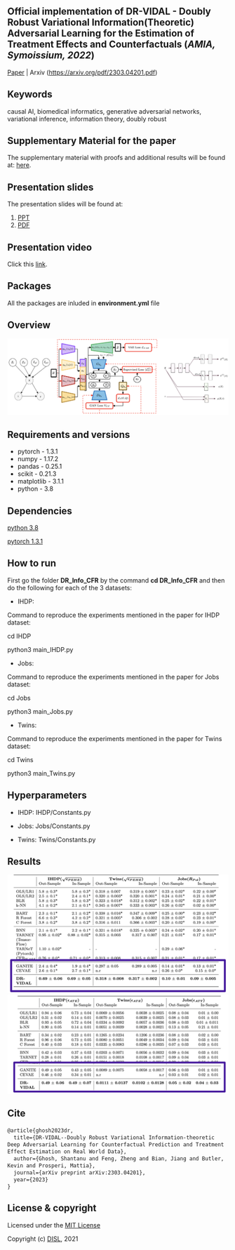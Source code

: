 ## Official implementation of DR-VIDAL - Doubly Robust Variational Information(Theoretic) Adversarial Learning for the Estimation of Treatment Effects and Counterfactuals (*AMIA, Symoissium, 2022*)
[Paper](https://www.ncbi.nlm.nih.gov/pmc/articles/PMC10148269/) | Arxiv (https://arxiv.org/pdf/2303.04201.pdf)
## Keywords
causal AI, biomedical informatics, generative adversarial networks, variational inference, information theory, doubly robust

## Supplementary Material for the paper
The supplementary material with proofs and additional results will be found at: [here](https://github.com/Shantanu48114860/DR-VIDAL/blob/main/DR_VIDAL_AMIA-Supp.pdf).

## Presentation slides
The presentation slides will be found at: 
1. [PPT](https://github.com/Shantanu48114860/DR-VIDAL-AMIA-22/blob/main/AMIA2022-powerpoint.pptx)
2. [PDF](https://github.com/Shantanu48114860/DR-VIDAL-AMIA-22/blob/main/AMIA2022-powerpoint.pdf)

## Presentation video
Click this [link](https://www.youtube.com/watch?v=BB5fLYxBFV4).

## Packages
All the packages are inluded in **environment.yml** file

## Overview
<img src="https://github.com/Shantanu48114860/DR-VIDAL-AMIA-22/blob/main/DR_VIDAL.png"/>

## Requirements and versions
- pytorch - 1.3.1
- numpy - 1.17.2 
- pandas - 0.25.1 
- scikit - 0.21.3 
- matplotlib - 3.1.1 
- python -  3.8

## Dependencies
[python 3.8](https://www.python.org/downloads/release/)

[pytorch 1.3.1](https://pytorch.org/get-started/previous-versions/)

## How to run
First go the folder **DR_Info_CFR** by the command **cd DR_Info_CFR** and then do the following for each of the 3 datasets:

- IHDP: 

Command to reproduce the experiments mentioned in the paper for IHDP dataset:

cd IHDP 

python3 main_IHDP.py

- Jobs: 

Command to reproduce the experiments mentioned in the paper for Jobs dataset:

  cd Jobs 
  
  python3 main_Jobs.py

- Twins: 

Command to reproduce the experiments mentioned in the paper for Twins dataset:

  cd Twins 
  
  python3 main_Twins.py


## Hyperparameters
 - IHDP:
 IHDP/Constants.py
 
 - Jobs:
 Jobs/Constants.py
 
 - Twins: 
 Twins/Constants.py
 
## Results
<img src="https://github.com/Shantanu48114860/DR-VIDAL-AMIA-22/blob/main/Results_1.png"/>

<img src="https://github.com/Shantanu48114860/DR-VIDAL-AMIA-22/blob/main/Results_2.png"/>

## Cite
```
@article{ghosh2023dr,
  title={DR-VIDAL--Doubly Robust Variational Information-theoretic Deep Adversarial Learning for Counterfactual Prediction and Treatment Effect Estimation on Real World Data},
  author={Ghosh, Shantanu and Feng, Zheng and Bian, Jiang and Butler, Kevin and Prosperi, Mattia},
  journal={arXiv preprint arXiv:2303.04201},
  year={2023}
}
```

## License & copyright

Licensed under the [MIT License](LICENSE)

Copyright (c) [DISL](https://epidemiology.phhp.ufl.edu/research/disl), 2021

